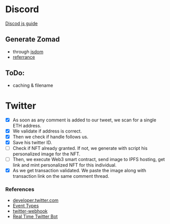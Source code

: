 # Discord

[Discod js guide](https://discordjs.guide/)

## Generate Zomad

- through [jsdom](https://www.npmjs.com/package/jsdom)
- [referrance](https://github.com/pwichmann/SVG_on_nodeJS)

## ToDo:

- caching & filename

# Twitter

- [x] As soon as any comment is added to our tweet, we scan for a single ETH address.
- [x] We validate if address is correct.
- [x] Then we check if handle follows us.
- [x] Save his twitter ID.
- [ ] Check if NFT already granted. If not, we generate with script his personalized image for the NFT.
- [ ] Then, we execute Web3 smart contract, send image to IPFS hosting, get link and mint personalized NFT for this individual.
- [x] As we get transaction validated. We paste the image along with transaction link on the same comment thread.

### References

- [developer.twitter.com](https://developer.twitter.com/en/docs/tutorials/how-to-build-a-complete-twitter-autoresponder-autohook)
- [Event Types](https://stackoverflow.com/questions/61451068/twitter-account-activity-api-webhook-how-to-determine-which-type-of-event-occu)
- [twitter-webhook](https://hevodata.com/learn/twitter-webhook/#s4)
- [Real Time Twitter Bot](https://towardsdatascience.com/building-a-real-time-twitter-bot-that-replies-with-media-e353fff1c395)
